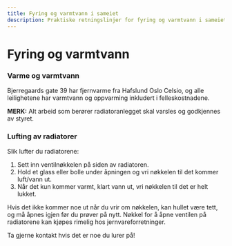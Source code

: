 ```yaml
---
title: Fyring og varmtvann i sameiet
description: Praktiske retningslinjer for fyring og varmtvann i sameiet
---
```


# Fyring og varmtvann

### Varme og varmtvann

Bjerregaards gate 39 har fjernvarme fra Hafslund Oslo Celsio, og alle leilighetene har varmtvann og oppvarming inkludert i felleskostnadene.

**MERK:** Alt arbeid som berører radiatoranlegget skal varsles og godkjennes av styret.

### Lufting av radiatorer

Slik lufter du radiatorene:

1. Sett inn ventilnøkkelen på siden av radiatoren.
2. Hold et glass eller bolle under åpningen og vri nøkkelen til det kommer luft/vann ut.
3. Når det kun kommer varmt, klart vann ut, vri nøkkelen til det er helt lukket.

Hvis det ikke kommer noe ut når du vrir om nøkkelen, kan hullet være tett, og må åpnes igjen før du prøver på nytt. Nøkkel for å åpne ventilen på radiatorene kan kjøpes rimelig hos jernvareforretninger.

Ta gjerne kontakt hvis det er noe du lurer på!
